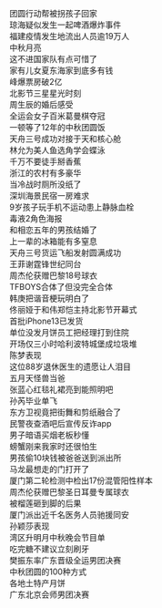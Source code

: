 团圆行动帮被拐孩子回家  
琼海疑似发生一起啤酒爆炸事件  
福建疫情发生地流出人员逾19万人  
中秋月亮  
这不进国家队有点可惜了  
家有儿女夏东海家到底多有钱  
峰爆票房破2亿  
北影节三星星光时刻  
周生辰的婚后感受  
全运会女子百米葛曼棋夺冠  
一顿等了12年的中秋团圆饭  
天舟三号成功对接于天和核心舱  
林允为美人鱼选角学会蝶泳  
千万不要徒手掰香蕉  
浙江的农村有多豪华  
当冷战时厕所没纸了  
深圳海景民宿一房难求  
9岁孩子玩手机不运动患上静脉血栓  
毒液2角色海报  
和相恋五年的男孩结婚了  
上一辈的冰箱能有多窒息  
天舟三号货运飞船发射圆满成功  
王菲谢霆锋世纪同台  
周杰伦获赠巴黎18号球衣  
TFBOYS合体了但没完全合体  
韩庚把谐音梗玩明白了  
佟丽娅于和伟郑恺主持北影节开幕式  
首批iPhone13已发货  
单位没发月饼员工把经理打到住院  
开场仅三小时哈利波特城堡成垃圾堆  
陈梦表现  
这位88岁退休医生的遗愿让人泪目  
五月天怪兽当爸  
张蓝心红毯礼裙亮到能照明吧  
孙芮毕业单飞  
东方卫视竟把街舞和剪纸融合了  
民警夜查酒吧后宣传反诈app  
男子暗语买烟老板秒懂  
螃蟹刚来我家时还很怕生  
男孩偷10块钱被爸爸送到派出所  
马龙最想走的门打开了  
厦门第二轮检测中检出17份混管阳性样本  
周杰伦获赠巴黎圣日耳曼专属球衣  
被榴莲砸到脚的后果  
厦门派出近千名医务人员驰援同安  
孙颖莎表现  
湾区升明月中秋晚会节目单  
吃完糖不建议立刻刷牙  
樊振东率广东晋级全运男团决赛  
中秋团圆的100种方式  
各地土特产月饼  
广东北京会师男团决赛  
